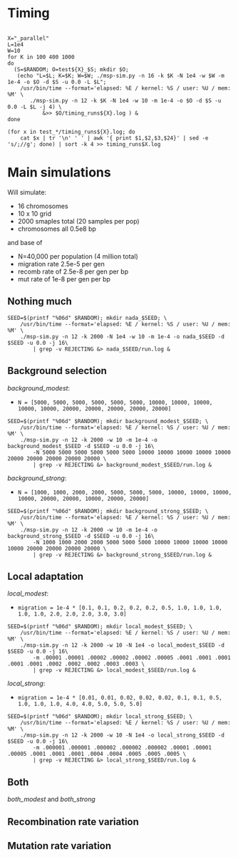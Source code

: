 # Timing

```

X="_parallel"
L=1e4
W=10
for K in 100 400 1000
do
  (S=$RANDOM; O=test${X}_$S; mkdir $O;
   (echo "L=$L; K=$K; W=$W; ./msp-sim.py -n 16 -k $K -N 1e4 -w $W -m 1e-4 -o $O -d $S -u 0.0 -L $L";
    /usr/bin/time --format='elapsed: %E / kernel: %S / user: %U / mem: %M' \
       ./msp-sim.py -n 12 -k $K -N 1e4 -w 10 -m 1e-4 -o $O -d $S -u 0.0 -L $L -j 4) \
           &>> $O/timing_runs${X}.log ) &
done

(for x in test_*/timing_runs${X}.log; do 
    cat $x | tr '\n' ' ' | awk '{ print $1,$2,$3,$24}' | sed -e 's/;//g'; done) | sort -k 4 >> timing_runs$X.log

```


# Main simulations

Will simulate:

- 16 chromosomes
- 10 x 10 grid
- 2000 smaples total (20 samples per pop)
- chromosomes all 0.5e8 bp

and base of

- N=40,000 per population (4 million total)
- migration rate 2.5e-5 per gen
- recomb rate of 2.5e-8 per gen per bp
- mut rate of 1e-8 per gen per bp


## Nothing much

```
SEED=$(printf "%06d" $RANDOM); mkdir nada_$SEED; \
    /usr/bin/time --format='elapsed: %E / kernel: %S / user: %U / mem: %M' \
    ./msp-sim.py -n 12 -k 2000 -N 1e4 -w 10 -m 1e-4 -o nada_$SEED -d $SEED -u 0.0 -j 16\
        | grep -v REJECTING &> nada_$SEED/run.log &
```

## Background selection

*background_modest*:

- `N = [5000, 5000, 5000, 5000, 5000, 5000, 10000, 10000, 10000, 10000, 10000, 20000, 20000, 20000, 20000, 20000]`

```
SEED=$(printf "%06d" $RANDOM); mkdir background_modest_$SEED; \
    /usr/bin/time --format='elapsed: %E / kernel: %S / user: %U / mem: %M' \
    ./msp-sim.py -n 12 -k 2000 -w 10 -m 1e-4 -o background_modest_$SEED -d $SEED -u 0.0 -j 16\
        -N 5000 5000 5000 5000 5000 5000 10000 10000 10000 10000 10000 20000 20000 20000 20000 20000 \
        | grep -v REJECTING &> background_modest_$SEED/run.log &
```

*background_strong*:

- `N = [1000, 1000, 2000, 2000, 5000, 5000, 5000, 10000, 10000, 10000, 10000, 20000, 20000, 10000, 20000, 20000]`

```
SEED=$(printf "%06d" $RANDOM); mkdir background_strong_$SEED; \
    /usr/bin/time --format='elapsed: %E / kernel: %S / user: %U / mem: %M' \
    ./msp-sim.py -n 12 -k 2000 -w 10 -m 1e-4 -o background_strong_$SEED -d $SEED -u 0.0 -j 16\
        -N 1000 1000 2000 2000 5000 5000 5000 10000 10000 10000 10000 10000 20000 20000 20000 20000 \
        | grep -v REJECTING &> background_strong_$SEED/run.log &
```


## Local adaptation

*local_modest*:

- `migration = 1e-4 * [0.1, 0.1, 0.2, 0.2, 0.2, 0.5, 1.0, 1.0, 1.0, 1.0, 1.0, 2.0, 2.0, 2.0, 3.0, 3.0]`

```
SEED=$(printf "%06d" $RANDOM); mkdir local_modest_$SEED; \
    /usr/bin/time --format='elapsed: %E / kernel: %S / user: %U / mem: %M' \
    ./msp-sim.py -n 12 -k 2000 -w 10 -N 1e4 -o local_modest_$SEED -d $SEED -u 0.0 -j 16\
        -m .00001 .00001 .00002 .00002 .00002 .00005 .0001 .0001 .0001 .0001 .0001 .0002 .0002 .0002 .0003 .0003 \
        | grep -v REJECTING &> local_modest_$SEED/run.log &
```


*local_strong*:

- `migration = 1e-4 * [0.01, 0.01, 0.02, 0.02, 0.02, 0.1, 0.1, 0.5, 1.0, 1.0, 1.0, 4.0, 4.0, 5.0, 5.0, 5.0]`
```
SEED=$(printf "%06d" $RANDOM); mkdir local_strong_$SEED; \
    /usr/bin/time --format='elapsed: %E / kernel: %S / user: %U / mem: %M' \
    ./msp-sim.py -n 12 -k 2000 -w 10 -N 1e4 -o local_strong_$SEED -d $SEED -u 0.0 -j 16\
        -m .000001 .000001 .000002 .000002 .000002 .00001 .00001 .00005 .0001 .0001 .0001 .0004 .0004 .0005 .0005 .0005 \
        | grep -v REJECTING &> local_strong_$SEED/run.log &
```


## Both

*both_modest* and *both_strong*


## Recombination rate variation


## Mutation rate variation
